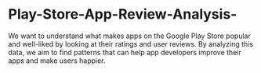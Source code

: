 # Play-Store-App-Review-Analysis-
We want to understand what makes apps on the Google Play Store popular and well-liked by looking at their ratings and user reviews. By analyzing this data, we aim to find patterns that can help app developers improve their apps and make users happier. 
